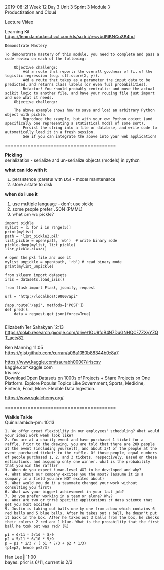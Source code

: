 2019-08-21 Week 12 Day 3 
Unit 3 Sprint 3 Module 3   
Productization and Cloud

Lecture Video  
<to be updated>  

Learning Kit  
https://learn.lambdaschool.com/ds/sprint/recvbdRfBNCqSB4hd  

```
Demonstrate Mastery

To demonstrate mastery of this module, you need to complete and pass a code review on each of the following:

    Objective challenge:
        Add a route that reports the overall goodness of fit of the logistic regression (e.g. clf.score(X, y)).
        Add a route that takes as a parameter the input data to be predicted, and returns class labels (or even full probabilities).
        Refactor! You should probably centralize and move the actual scikit logic to another file, and have your routing file just import and use what it needs.
    Objective challenge:

    The above example shows how to save and load an arbitrary Python object with pickle.
        Reproduce the example, but with your own Python object (and specifically one representing a statistical model of some sort).
        Persist the string into a file or database, and write code to automatically load it in a fresh session.
        See if you can integrate the above into your web application!
```

=======================================

**Pickling**    
serialization - serialize and un-serialize objects (models) in python  

**what can i do with it**  
1. persistence (careful with DS) - model maintenance  
2. store a state to disk  

**when do i use it**  
1. use multiple language - don't use pickle  
2. some people prefer JSON (PMML)  
3. what can we pickle?  

```
import pickle
mylist = [i for i in range(5)]
print(mylist)
path = 'list_pickle2.pkl'
list_pickle = open(path, 'wb')  # write binary mode 
pickle.dump(mylist, list_pickle)
list_pickle.close()  

# open the pkl file and use it
mylist_unpickle = open(path, 'rb') # read binary mode
print(mylist_unpickle)
```

```
from sklearn import datasets
iris = datasets.load_iris()
```

```
from flask import Flask, jsonify, request  

url = "http://localhost:9000/api"

@app.route('/api', methods=['POST'])
def pred():
    data = request.get_json(force=True)
    
```

Elizabeth Ter Sahakyan 12:13  
https://colab.research.google.com/drive/1OU9foB4N7DuGNHQCE7ZXyYZQT_acts82  

Ben Manning 11:05  
https://gist.github.com/curran/a08a1080b88344b0c8a7  

https://www.kaggle.com/saurabh00007/iriscsv  
kaggle.comkaggle.com  
Iris.csv  
Download Open Datasets on 1000s of Projects + Share Projects on One Platform. Explore Popular Topics Like Government, Sports, Medicine, Fintech, Food, More. Flexible Data Ingestion.   

https://www.sqlalchemy.org/ 

=======================================

**Walkie Talkie**  
Quinn:lambda-pm: 10:13  
```
1. We offer great flexibility in our employees' scheduling? What would your ideal work week look like?
2. You are at a charity event and have purchased 1 ticket for a raffle. Prior to the drawing, you are told that there are 200 people at the event (including yourself), and about 3/4 of the people at the event purchased tickets to the raffle. Of those people, equal numbers of people purchased 1, 2, and 3 tickets, respectively. Based on these estimations, and assuming only one winner, what is the probability that you win the raffle?
3. When do you expect human-level AGI to be developed and why? 
4. What about our company excites you the most? (assume it is a company in a field you are NOT excited about)
5. What would you do if a teammate changed your work without consulting you first?
6. What was your biggest achievement in your last job?
7. Do you prefer working in a team or alone? Why?
8. What are two or three specific applications of data science that get you most excited?
9. Justin is taking out balls one by one from a box which contains 6 red balls and 5 blue balls. After he takes out a ball, he doesn't put it back in the box. After he takes out 3 balls from the box, he checks their colors: 2 red and 1 blue. What is the probability that the first ball he took out was red? (⅔)
```

```
p1 = 6/11 * 5/10 * 5/9  
p2 = 5/11 * 6/10 * 5/9  
p = p1 * 2/3 / ( p1 * 2/3 + p2 * 1/3)   
(p1=p2, hence p=2/3)
```

Han Lee:palm_tree: 11:00  
bayes. prior is 6/11, current is 2/3  
